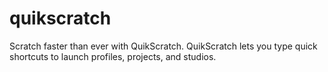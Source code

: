# quikscratch
Scratch faster than ever with QuikScratch. QuikScratch lets you type quick shortcuts to launch profiles, projects, and studios.
